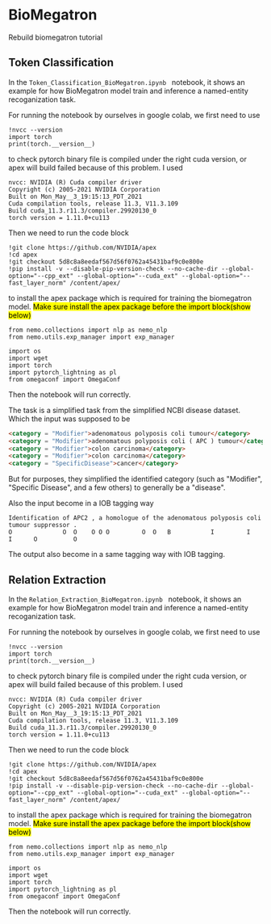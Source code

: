 # BioMegatron
Rebuild biomegatron tutorial
## Token Classification 
In the ```Token_Classification_BioMegatron.ipynb ``` notebook, it shows an example for how BioMegatron model train and inference a named-entity recoganization task.

For running the notebook by ourselves in google colab, we first need to use 
```
!nvcc --version
import torch
print(torch.__version__)

```
to check pytorch binary file is compiled under the right cuda version, or apex will build failed because of this problem. I used 
```
nvcc: NVIDIA (R) Cuda compiler driver
Copyright (c) 2005-2021 NVIDIA Corporation
Built on Mon_May__3_19:15:13_PDT_2021
Cuda compilation tools, release 11.3, V11.3.109
Build cuda_11.3.r11.3/compiler.29920130_0
torch version = 1.11.0+cu113
```
Then we need to run the code block
```
!git clone https://github.com/NVIDIA/apex
!cd apex
!git checkout 5d8c8a8eedaf567d56f0762a45431baf9c0e800e
!pip install -v --disable-pip-version-check --no-cache-dir --global-option="--cpp_ext" --global-option="--cuda_ext" --global-option="--fast_layer_norm" /content/apex/
```
to install the apex package which is required for training the biomegatron model. <mark> Make sure install the apex package before the import block(show below)</mark>

```
from nemo.collections import nlp as nemo_nlp
from nemo.utils.exp_manager import exp_manager

import os
import wget
import torch
import pytorch_lightning as pl
from omegaconf import OmegaConf
```

Then the notebook will run correctly.

The task is a simplified task from the simplified NCBI disease dataset. Which the input was supposed to be
``` HTML
<category = "Modifier">adenomatous polyposis coli tumour</category>
<category = "Modifier">adenomatous polyposis coli ( APC ) tumour</category>
<category = "Modifier">colon carcinoma</category>
<category = "Modifier">colon carcinoma</category>
<category = "SpecificDisease">cancer</category>
```
But for purposes, they simplified the  identified category (such as "Modifier", "Specific Disease", and a few others) to generally be a "disease".

Also the input become in a IOB tagging way
```text
Identification of APC2 , a homologue of the adenomatous polyposis coli tumour suppressor .
O              O  O    O O O         O  O   B           I         I    I      O          O  
```

The output also become in a same tagging way with IOB tagging.



## Relation Extraction
In the ```Relation_Extraction_BioMegatron.ipynb ``` notebook, it shows an example for how BioMegatron model train and inference a named-entity recoganization task.

For running the notebook by ourselves in google colab, we first need to use 
```
!nvcc --version
import torch
print(torch.__version__)

```
to check pytorch binary file is compiled under the right cuda version, or apex will build failed because of this problem. I used 
```
nvcc: NVIDIA (R) Cuda compiler driver
Copyright (c) 2005-2021 NVIDIA Corporation
Built on Mon_May__3_19:15:13_PDT_2021
Cuda compilation tools, release 11.3, V11.3.109
Build cuda_11.3.r11.3/compiler.29920130_0
torch version = 1.11.0+cu113
```
Then we need to run the code block
```
!git clone https://github.com/NVIDIA/apex
!cd apex
!git checkout 5d8c8a8eedaf567d56f0762a45431baf9c0e800e
!pip install -v --disable-pip-version-check --no-cache-dir --global-option="--cpp_ext" --global-option="--cuda_ext" --global-option="--fast_layer_norm" /content/apex/
```
to install the apex package which is required for training the biomegatron model. <mark> Make sure install the apex package before the import block(show below)</mark>

```
from nemo.collections import nlp as nemo_nlp
from nemo.utils.exp_manager import exp_manager

import os
import wget
import torch
import pytorch_lightning as pl
from omegaconf import OmegaConf
```

Then the notebook will run correctly.
